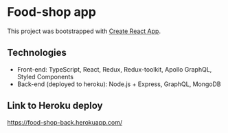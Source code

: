 # Food-shop app

This project was bootstrapped with [Create React App](https://github.com/facebook/create-react-app).

## Technologies

* Front-end: TypeScript, React, Redux, Redux-toolkit, Apollo GraphQL, Styled Components
* Back-end (deployed to heroku): Node.js + Express, GraphQL, MongoDB 

## Link to Heroku deploy

https://food-shop-back.herokuapp.com/
